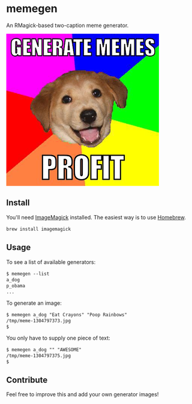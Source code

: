 # memegen

An RMagick-based two-caption meme generator.

![Profit](example.jpg)

## Install

You'll need [ImageMagick](http://www.imagemagick.org/script/index.php) installed.
The easiest way is to use [Homebrew](https://github.com/mxcl/homebrew).

    brew install imagemagick

## Usage

To see a list of available generators:

    $ memegen --list
    a_dog
    p_obama
    ...
    
To generate an image:

    $ memegen a_dog "Eat Crayons" "Poop Rainbows"
    /tmp/meme-1304797373.jpg
    $ 
    
You only have to supply one piece of text:

    $ memegen a_dog "" "AWESOME"
    /tmp/meme-1304797375.jpg
    $
    
## Contribute

Feel free to improve this and add your own generator images!
    